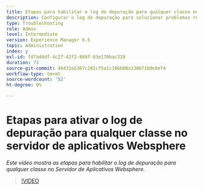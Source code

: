 ```yaml
---
title: Etapas para habilitar o log de depuração para qualquer classe no WebSphere Application Server
description: Configurar o log de depuração para solucionar problemas relacionados ao WebSphere Application Server
type: Troubleshooting
role: Admin
level: Intermediate
version: Experience Manager 6.5
topic: Administration
index: y
exl-id: fd7ad4df-4c27-42f2-889f-03e170bac319
duration: 73
source-git-commit: 48433a5367c281cf5a1c106b08a1306f1b0e8ef4
workflow-type: tm+mt
source-wordcount: '52'
ht-degree: 0%

---
```


# Etapas para ativar o log de depuração para qualquer classe no servidor de aplicativos Websphere

*Este vídeo mostra as etapas para habilitar o log de depuração para qualquer classe no Servidor de Aplicativos Websphere.*

>[!VIDEO](https://video.tv.adobe.com/v/3418368?quality=12&learn=on&captions=por_br)
